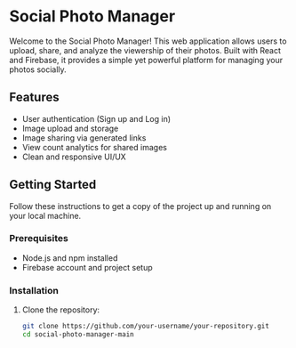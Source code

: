 # Social Photo Manager

Welcome to the Social Photo Manager! This web application allows users to upload, share, and analyze the viewership of their photos. Built with React and Firebase, it provides a simple yet powerful platform for managing your photos socially.

## Features

- User authentication (Sign up and Log in)
- Image upload and storage
- Image sharing via generated links
- View count analytics for shared images
- Clean and responsive UI/UX

## Getting Started

Follow these instructions to get a copy of the project up and running on your local machine.

### Prerequisites

- Node.js and npm installed
- Firebase account and project setup

### Installation

1. Clone the repository:

   ```bash
   git clone https://github.com/your-username/your-repository.git
   cd social-photo-manager-main



